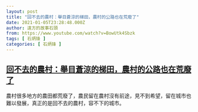 ```yaml
---
layout: post
title: "回不去的農村：舉目蒼涼的梯田，農村的公路也在荒廢了"
date: 2021-01-05T23:28:48.000Z
author: 遠方的故事石頭
from: https://www.youtube.com/watch?v=BowUtk4Sbzk
tags: [ 石炳锋 ]
categories: [ 石炳锋 ]
---
```

<!--1609889328000-->
[回不去的農村：舉目蒼涼的梯田，農村的公路也在荒廢了](https://www.youtube.com/watch?v=BowUtk4Sbzk)
------

<div>
農村很多地方的農田都荒廢了，農民留在農村沒有前途，見不到希望，留在城市也難以發展，真正的是回不去的農村，容不下的城市。
</div>
